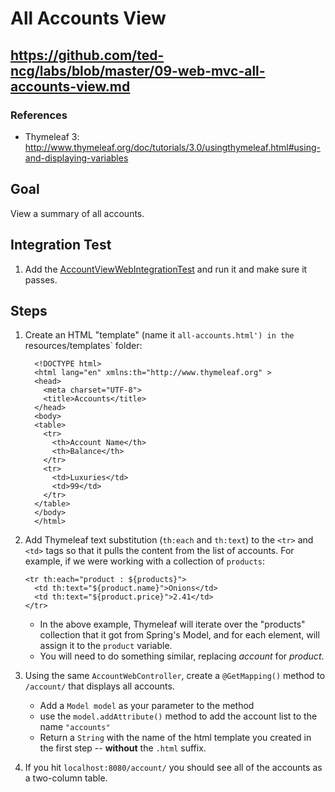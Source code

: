 # All Accounts View

## https://github.com/ted-ncg/labs/blob/master/09-web-mvc-all-accounts-view.md

### References

* Thymeleaf 3: http://www.thymeleaf.org/doc/tutorials/3.0/usingthymeleaf.html#using-and-displaying-variables

## Goal

View a summary of all accounts.

## Integration Test

1. Add the [AccountViewWebIntegrationTest](https://github.com/ted-ncg/labs/blob/master/AccountViewWebIntegrationTest.java) and run it and make sure it passes.

## Steps

1. Create an HTML "template" (name it `all-accounts.html') in the `resources/templates` folder:

    ```
      <!DOCTYPE html>
      <html lang="en" xmlns:th="http://www.thymeleaf.org" >
      <head>
        <meta charset="UTF-8">
        <title>Accounts</title>
      </head>
      <body>
      <table>
        <tr>
          <th>Account Name</th>
          <th>Balance</th>
        </tr>
        <tr>
          <td>Luxuries</td>
          <td>99</td>
        </tr>
      </table>
      </body>
      </html>
    ```

1. Add Thymeleaf text substitution (`th:each` and `th:text`) to the `<tr>` and `<td>` tags so that it pulls the content from the list of accounts.
   For example, if we were working with a collection of `products`:

       <tr th:each="product : ${products}">
         <td th:text="${product.name}">Onions</td>
         <td th:text="${product.price}">2.41</td>
       </tr>

   * In the above example, Thymeleaf will iterate over the "products" collection that it got from Spring's Model, and for each element, will assign it to the `product` variable.
   * You will need to do something similar, replacing *account* for *product*.

1. Using the same `AccountWebController`, create a `@GetMapping()` method to `/account/` that displays all accounts.

    * Add a `Model model` as your parameter to the method
    * use the `model.addAttribute()` method to add the account list to the name `"accounts"`
    * Return a `String` with the name of the html template you created in the first step -- **without** the `.html` suffix.

1. If you hit `localhost:8080/account/` you should see all of the accounts as a two-column table.
